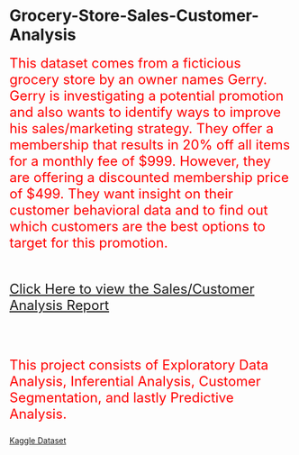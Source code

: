 # Grocery-Store-Sales-Customer-Analysis

<div style="font-size: 24px; color: red;">This dataset comes from a ficticious grocery store by an owner names Gerry. Gerry is investigating a potential promotion and also wants to identify ways to improve his sales/marketing strategy. They offer a membership that results in 20% off all items for a monthly fee of $999. However, they are offering a discounted membership price of $499. They want insight on their customer behavioral data and to find out which customers are the best options to target for this promotion.

<br>
<br>

[Click Here to view the Sales/Customer Analysis Report](https://1drv.ms/u/c/333c8f57612eaddd/EYSNAZrKRWVEmYgebE3rrK0BqMO1KbPGhh0UC14igUyN1A?e=zgxMEY)

<br>

This project consists of Exploratory Data Analysis, Inferential Analysis, Customer Segmentation, and lastly Predictive Analysis.</div>

[Kaggle Dataset](https://www.kaggle.com/datasets/ahsan81/superstore-marketing-campaign-dataset/data)
